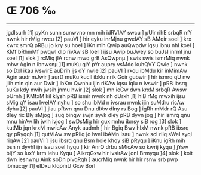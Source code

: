 # Œ 706 ‰
---
jgdIsurh ]1] pyKn sunn sunwvno mn mih idRVIAY swcu ] pUir rihE
srbqR mY nwnk hir rMig rwcu ]2] pauVI ] hir eyku inrMjnu gweIAY sB
AMqir soeI ] krx kwrx smrQ pRBu jo kry su hoeI ] iKn mih Qwip
auQwpdw iqsu ibnu nhI koeI ] KMf bRhmMf pwqwl dIp rivAw sB loeI ]
ijsu Awip buJwey so buJsI inrml jnu soeI ]1] slok ] rcMiq jIA rcnw
mwq grB AsQwpnµ ] swis swis ismrMiq nwnk mhw Agin n ibnwsnµ
]1] muKu qlY pYr aupry vsMdo kuhQVY Qwie ] nwnk so DxI ikau ivswirE
auDrih ijs dY nwie ]2] pauVI ] rkqu ibMdu kir inMimAw Agin audr
mJwir ] aurD muKu kucIl ibklu nrik Goir gubwir ] hir ismrq qU nw
jlih min qin aur Dwir ] ibKm Qwnhu ijin riKAw iqsu iqlu n ivswir ]
pRB ibsrq suKu kdy nwih jwsih jnmu hwir ]2] slok ] mn ieCw dwn
krxM srbqR Awsw pUrnh ] KMfxM kil klysh pRB ismir nwnk nh dUrxh
]1] hiB rMg mwxih ijsu sMig qY isau lweIAY nyhu ] so shu ibMd n ivsrau
nwnk ijin suMdru ricAw dyhu ]2] pauVI ] jIau pRwn qnu Dnu dIAw dIny
rs Bog ] igRh mMdr rQ Asu dIey ric Bly sMjog ] suq binqw swjn syvk
dIey pRB dyvn jog ] hir ismrq qnu mnu hirAw lih jwih ivjog ]
swDsMig hir gux rmhu ibnsy siB rog ]3] slok ] kutMb jqn krxM
mwieAw Anyk audmh ] hir Bgiq Bwv hIxM nwnk pRB ibsrq qy pRyqqh
]1] qutVIAw sw pRIiq jo lweI ibAMn isau ] nwnk scI rIiq sWeI syqI
riqAw ]2] pauVI ] ijsu ibsrq qnu Bsm hoie khqy siB pRyqu ] iKnu igRh
mih bsn n dyvhI ijn isau soeI hyqu ] kir AnrQ drbu sMicAw so kwrij
kyqu ] jYsw bIjY so luxY krm iehu Kyqu ] AikrqGxw hir ivsirAw jonI
Brmyqu ]4] slok ] koit dwn iesnwnµ Aink soDn pivqRqh ] aucrMiq
nwnk hir hir rsnw srb pwp ibmucqy ]1] eIDxu kIqomU Gxw BorI
####
